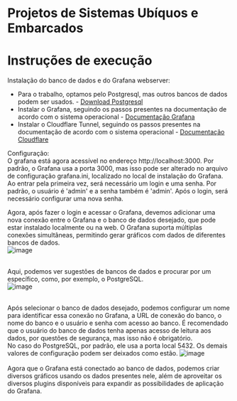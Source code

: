 # Projetos de Sistemas Ubíquos e Embarcados

# Instruções de execução
Instalação do banco de dados e do Grafana webserver:
  * Para o trabalho, optamos pelo Postgresql, mas outros bancos de dados podem ser usados. - [Download Postgresql](https://www.postgresql.org/download/)
  * Instalar o Grafana, seguindo os passos presentes na documentação de acordo com o sistema operacional - [Documentação Grafana](https://grafana.com/docs/grafana/latest/setup-grafana/installation/)
  * Instalar o Cloudflare Tunnel, seguindo os passos presentes na documentação de acordo com o sistema operacional - [Documentação Cloudflare](https://developers.cloudflare.com/cloudflare-one/connections/connect-networks/downloads/)

Configuração:<br/>
O grafana está agora acessível no endereço http://localhost:3000. Por padrão, o Grafana usa a porta 3000, mas isso pode ser alterado no arquivo de configuração grafana.ini, localizado no local de instalação do Grafana.<br/>
Ao entrar pela primeira vez, será necessário um login e uma senha. Por padrão, o usuário é 'admin' e a senha também é 'admin'. Após o login, será necessário configurar uma nova senha.

Agora, após fazer o login e acessar o Grafana, devemos adicionar uma nova conexão entre o Grafana e o banco de dados desejado, que pode estar instalado localmente ou na web. O Grafana suporta múltiplas conexões simultâneas, permitindo gerar gráficos com dados de diferentes bancos de dados.
<br/>
![image](https://github.com/user-attachments/assets/596050fc-ddfd-43ec-9fe9-5763c0c52fee)
<br/>
<br/>

Aqui, podemos ver sugestões de bancos de dados e procurar por um específico, como, por exemplo, o PostgreSQL.<br/>
![image](https://github.com/user-attachments/assets/54bd2a3e-5130-4422-9efc-eab6428b0641)
<br/>
<br/>

Após selecionar o banco de dados desejado, podemos configurar um nome para identificar essa conexão no Grafana, a URL de conexão do banco, o nome do banco e o usuário e senha com acesso ao banco. É recomendado que o usuário do banco de dados tenha apenas acesso de leitura aos dados, por questões de segurança, mas isso não é obrigatório.
<br/>
No caso do PostgreSQL, por padrão, ele usa a porta local 5432. Os demais valores de configuração podem ser deixados como estão.
![image](https://github.com/user-attachments/assets/7edcc128-163f-4fe0-8ac9-25e7728175c8)
<br/>
<br/>
Agora que o Grafana está conectado ao banco de dados, podemos criar diversos gráficos usando os dados presentes nele, além de aproveitar os diversos plugins disponíveis para expandir as possibilidades de aplicação do Grafana.




